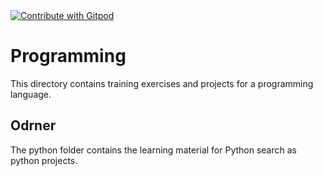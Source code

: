 <a href="https://gitpod.io/#https://github.com/frabervo/Programming">
  <img
    src="https://img.shields.io/badge/Contribute%20with-Gitpod-908a85?logo=gitpod"
    alt="Contribute with Gitpod"
  />
</a>

# Programming
This directory contains training exercises and projects for a programming language. 

## Odrner

The python folder contains the learning material for Python search as python projects. 
